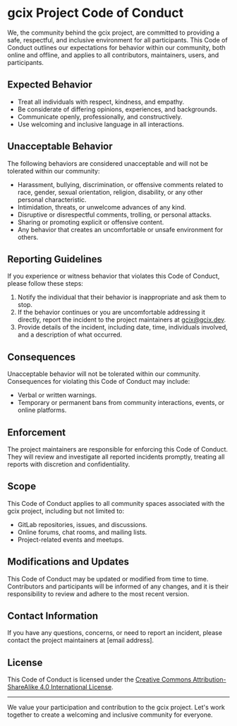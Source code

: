 # gcix Project Code of Conduct

We, the community behind the gcix project, are committed to providing a safe, respectful, and inclusive environment for all participants. This Code of Conduct outlines our expectations for behavior within our community, both online and offline, and applies to all contributors, maintainers, users, and participants.

## Expected Behavior

- Treat all individuals with respect, kindness, and empathy.
- Be considerate of differing opinions, experiences, and backgrounds.
- Communicate openly, professionally, and constructively.
- Use welcoming and inclusive language in all interactions.

## Unacceptable Behavior

The following behaviors are considered unacceptable and will not be tolerated within our community:

- Harassment, bullying, discrimination, or offensive comments related to race, gender, sexual orientation, religion, disability, or any other personal characteristic.
- Intimidation, threats, or unwelcome advances of any kind.
- Disruptive or disrespectful comments, trolling, or personal attacks.
- Sharing or promoting explicit or offensive content.
- Any behavior that creates an uncomfortable or unsafe environment for others.

## Reporting Guidelines

If you experience or witness behavior that violates this Code of Conduct, please follow these steps:

1. Notify the individual that their behavior is inappropriate and ask them to stop.
2. If the behavior continues or you are uncomfortable addressing it directly, report the incident to the project maintainers at [gcix@gcix.dev](mailto:gcix@gcix.dev).
3. Provide details of the incident, including date, time, individuals involved, and a description of what occurred.

## Consequences

Unacceptable behavior will not be tolerated within our community. Consequences for violating this Code of Conduct may include:

- Verbal or written warnings.
- Temporary or permanent bans from community interactions, events, or online platforms.

## Enforcement

The project maintainers are responsible for enforcing this Code of Conduct. They will review and investigate all reported incidents promptly, treating all reports with discretion and confidentiality.

## Scope

This Code of Conduct applies to all community spaces associated with the gcix project, including but not limited to:

- GitLab repositories, issues, and discussions.
- Online forums, chat rooms, and mailing lists.
- Project-related events and meetups.

## Modifications and Updates

This Code of Conduct may be updated or modified from time to time. Contributors and participants will be informed of any changes, and it is their responsibility to review and adhere to the most recent version.

## Contact Information

If you have any questions, concerns, or need to report an incident, please contact the project maintainers at [email address].

## License

This Code of Conduct is licensed under the [Creative Commons Attribution-ShareAlike 4.0 International License](http://creativecommons.org/licenses/by-sa/4.0/).

---

We value your participation and contribution to the gcix project. Let's work together to create a welcoming and inclusive community for everyone.
